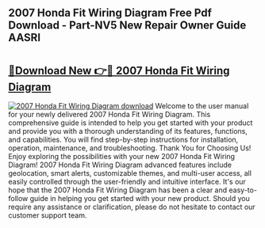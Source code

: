 ## 2007 Honda Fit Wiring Diagram Free Pdf Download - Part-NV5 New Repair Owner Guide AASRl

# <h2><a href="http://dfn004.blite.top/?on=2007+Honda+Fit+Wiring+Diagram">🔗Download New 👉🔴 2007 Honda Fit Wiring Diagram</a></h2>

[![2007 Honda Fit Wiring Diagram download](https://i.imgur.com/lujVjoI.png)](http://dfn004.blite.top/?on=2007+Honda+Fit+Wiring+Diagram)
Welcome to the user manual for your newly delivered 2007 Honda Fit Wiring Diagram. This comprehensive guide is intended to help you get started with your product and provide you with a thorough understanding of its features, functions, and capabilities. You will find step-by-step instructions for installation, operation, maintenance, and troubleshooting. Thank You for Choosing Us! Enjoy exploring the possibilities with your new 2007 Honda Fit Wiring Diagram! 2007 Honda Fit Wiring Diagram advanced features include geolocation, smart alerts, customizable themes, and multi-user access, all easily controlled through the user-friendly and intuitive interface. It's our hope that the 2007 Honda Fit Wiring Diagram has been a clear and easy-to-follow guide in helping you get started with your new product. Should you require any assistance or clarification, please do not hesitate to contact our customer support team.
